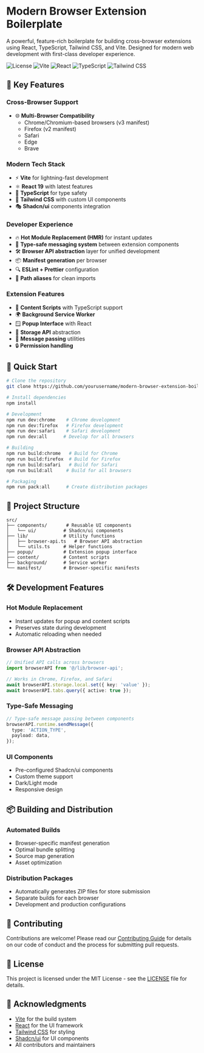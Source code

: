 # Modern Browser Extension Boilerplate

A powerful, feature-rich boilerplate for building cross-browser extensions using React, TypeScript, Tailwind CSS, and Vite. Designed for modern web development with first-class developer experience.

![License](https://img.shields.io/badge/license-MIT-blue.svg)
![Vite](https://img.shields.io/badge/Vite-Latest-646CFF?style=flat-square&logo=vite)
![React](https://img.shields.io/badge/React-Latest-61DAFB?style=flat-square&logo=react)
![TypeScript](https://img.shields.io/badge/TypeScript-Latest-3178C6?style=flat-square&logo=typescript)
![Tailwind CSS](https://img.shields.io/badge/Tailwind_CSS-Latest-38B2AC?style=flat-square&logo=tailwind-css)

## 🌟 Key Features

### Cross-Browser Support

- 🌐 **Multi-Browser Compatibility**
  - Chrome/Chromium-based browsers (v3 manifest)
  - Firefox (v2 manifest)
  - Safari
  - Edge
  - Brave

### Modern Tech Stack

- ⚡ **Vite** for lightning-fast development
- ⚛️ **React 19** with latest features
- 🔷 **TypeScript** for type safety
- 🎨 **Tailwind CSS** with custom UI components
- 🎭 **Shadcn/ui** components integration

### Developer Experience

- 🔥 **Hot Module Replacement (HMR)** for instant updates
- 🧪 **Type-safe messaging system** between extension components
- 🛠️ **Browser API abstraction** layer for unified development
- 📦 **Manifest generation** per browser
- 🔍 **ESLint + Prettier** configuration
- 🎯 **Path aliases** for clean imports

### Extension Features

- 🔌 **Content Scripts** with TypeScript support
- 🌍 **Background Service Worker**
- 🪟 **Popup Interface** with React
- 💾 **Storage API** abstraction
- 📨 **Message passing** utilities
- 🔒 **Permission handling**

## 🚀 Quick Start

```bash
# Clone the repository
git clone https://github.com/yourusername/modern-browser-extension-boilerplate.git

# Install dependencies
npm install

# Development
npm run dev:chrome    # Chrome development
npm run dev:firefox   # Firefox development
npm run dev:safari    # Safari development
npm run dev:all      # Develop for all browsers

# Building
npm run build:chrome   # Build for Chrome
npm run build:firefox  # Build for Firefox
npm run build:safari   # Build for Safari
npm run build:all     # Build for all browsers

# Packaging
npm run pack:all      # Create distribution packages
```

## 📁 Project Structure

```
src/
├── components/       # Reusable UI components
│   └── ui/          # Shadcn/ui components
├── lib/             # Utility functions
│   ├── browser-api.ts   # Browser API abstraction
│   └── utils.ts     # Helper functions
├── popup/           # Extension popup interface
├── content/         # Content scripts
├── background/      # Service worker
└── manifest/        # Browser-specific manifests
```

## 🛠️ Development Features

### Hot Module Replacement

- Instant updates for popup and content scripts
- Preserves state during development
- Automatic reloading when needed

### Browser API Abstraction

```typescript
// Unified API calls across browsers
import browserAPI from '@/lib/browser-api';

// Works in Chrome, Firefox, and Safari
await browserAPI.storage.local.set({ key: 'value' });
await browserAPI.tabs.query({ active: true });
```

### Type-Safe Messaging

```typescript
// Type-safe message passing between components
browserAPI.runtime.sendMessage({
  type: 'ACTION_TYPE',
  payload: data,
});
```

### UI Components

- Pre-configured Shadcn/ui components
- Custom theme support
- Dark/Light mode
- Responsive design

## 📦 Building and Distribution

### Automated Builds

- Browser-specific manifest generation
- Optimal bundle splitting
- Source map generation
- Asset optimization

### Distribution Packages

- Automatically generates ZIP files for store submission
- Separate builds for each browser
- Development and production configurations

## 🤝 Contributing

Contributions are welcome! Please read our [Contributing Guide](CONTRIBUTING.md) for details on our code of conduct and the process for submitting pull requests.

## 📄 License

This project is licensed under the MIT License - see the [LICENSE](LICENSE) file for details.

## 🙏 Acknowledgments

- [Vite](https://vitejs.dev/) for the build system
- [React](https://react.dev/) for the UI framework
- [Tailwind CSS](https://tailwindcss.com/) for styling
- [Shadcn/ui](https://ui.shadcn.com/) for UI components
- All contributors and maintainers